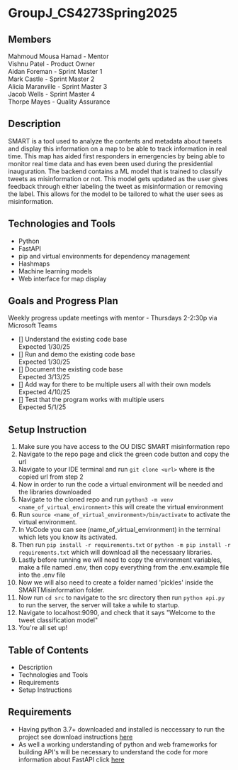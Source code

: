 # GroupJ_CS4273Spring2025

## Members
Mahmoud Mousa Hamad - Mentor  
Vishnu Patel - Product Owner  
Aidan Foreman - Sprint Master 1  
Mark Castle - Sprint Master 2  
Alicia Maranville - Sprint Master 3  
Jacob Wells - Sprint Master 4  
Thorpe Mayes - Quality Assurance

## Description
SMART is a tool used to analyze the contents and metadata about tweets and display this information on a map to be able to track information in real time. This map has aided first responders in emergencies by being able to monitor real time data and has even been used during the presidential inauguration. The backend contains a ML model that is trained to classify tweets as misinformation or not. This model gets updated as the user gives feedback through either labeling the tweet as misinformation or removing the label. This allows for the model to be tailored to what the user sees as misinformation.  

## Technologies and Tools

- Python
- FastAPI
- pip and virtual environments for dependency management
- Hashmaps
- Machine learning models
- Web interface for map display

## Goals and Progress Plan 
Weekly progress update meetings with mentor - Thursdays 2-2:30p via Microsoft Teams

- [] Understand the existing code base  
  Expected 1/30/25
- [] Run and demo the existing code base  
  Expected 1/30/25
- [] Document the existing code base  
  Expected 3/13/25
- [] Add way for there to be multiple users all with their own models  
  Expected 4/10/25
- [] Test that the program works with multiple users  
  Expected 5/1/25

## Setup Instruction

1. Make sure you have access to the OU DISC SMART misinformation repo
2. Navigate to the repo page and click the green code button and copy the url
3. Navigate to your IDE terminal and run ```git clone <url>``` where <url> is the copied url from step 2
5. Now in order to run the code a virtual environment will be needed and the libraries downloaded
6. Navigate to the cloned repo and run ```python3 -m venv <name_of_virtual_environment>``` this will create the virtual environment
7. Run ```source <name_of_virtual_environment>/bin/activate``` to activate the virtual environment.
8. In VsCode you can see (name_of_virtual_environment) in the terminal which lets you know its activated.
9. Then run ```pip install -r requirements.txt``` or ```python -m pip install -r requirements.txt``` which will download all the necessaary libraries.
10. Lastly before running we will need to copy the environment variables, make a file named .env, then copy everything from the .env.example file into the .env file
11. Now we will also need to create a folder named 'pickles' inside the SMARTMisinformation folder.
12. Now run ```cd src``` to navigate to the src directory then run ```python api.py``` to run the server, the server will take a while to startup.
13. Navigate to localhost:9090, and check that it says "Welcome to the tweet classification model"
14. You're all set up!


## Table of Contents
- Description
- Technologies and Tools
- Requirements
- Setup Instructions


## Requirements 
- Having python 3.7+ downloaded and installed is neccessary to run the project see download instructions [here](https://www.python.org/about/gettingstarted/)
- As well a working understanding of python and web frameworks for building API's will be necessary to understand the code for more information about FastAPI click [here](https://fastapi.tiangolo.com/)


